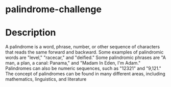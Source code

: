 # palindrome-challenge
# Description
A palindrome is a word, phrase, number, or other sequence of characters that reads the same forward and backward. Some examples of palindromic words are "level," "racecar," and "deified." Some palindromic phrases are "A man, a plan, a canal: Panama," and "Madam In Eden, I'm Adam." Palindromes can also be numeric sequences, such as "12321" and "9,121." The concept of palindromes can be found in many different areas, including mathematics, linguistics, and literature
